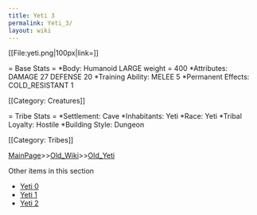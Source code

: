 ```yaml
---
title: Yeti 3
permalink: Yeti_3/
layout: wiki
---
```

[[File:yeti.png|100px|link=]]

= Base Stats =
*Body: Humanoid LARGE weight = 400 
*Attributes: DAMAGE 27 DEFENSE 20
*Training Ability: MELEE 5 
*Permanent Effects: COLD_RESISTANT 1 

[[Category: Creatures]]

= Tribe Stats =
*Settlement: Cave
*Inhabitants: Yeti
*Race: Yeti 
*Tribal Loyalty: Hostile 
*Building Style: Dungeon
 
[[Category: Tribes]]

[MainPage](/keeperrl_wiki/ "wikilink")>>[Old_Wiki](/keeperrl_wiki/Old_Wiki "wikilink")>>[Old_Yeti](/keeperrl_wiki/Old_Yeti "wikilink")

Other items in this section
-    [Yeti 0](/keeperrl_wiki/Yeti_0 "wikilink")
-    [Yeti 1](/keeperrl_wiki/Yeti_1 "wikilink")
-    [Yeti 2](/keeperrl_wiki/Yeti_2 "wikilink")
